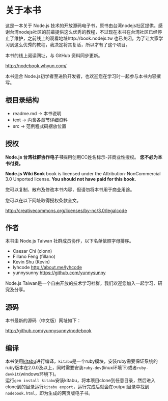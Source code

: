 # 关于本书

这是一本关于 Node.js 技术的开放源码电子书，原书由台湾nodejs社区提供。感谢台湾nodejs社区的前辈提供这么优秀的教程，不过现在本书在台湾社区已经停止了维护，之前线上的观看地址http://book.nodejs.tw 也已关闭。为了让大家学习到这么优秀的教程，我决定将其复活，所以才有了这个项目。

本书的线上阅读网址，与 GitHub 资料同步更新。

<http://nodebook.whyun.com/>

本书适合 Node.js初学者至进阶开发者，也欢迎您在学习时一起参与本书内容撰写。


## 根目录结构

-   readme.md -&gt; 本书说明
-   text -&gt; 内含各章节详细资料
-   src -&gt; 范例程式码摆放位置

## 授权

**Node.js 台湾社群协作电子书**採用创用CC姓名标示-非商业性授权。
**您不必为本书付费。**

**Node.js Wiki Book** book is licensed under the
Attribution-NonCommercial 3.0 Unported license. **You should not have
paid for this book.**

您可以复制、散布及修改本书内容，但请勿将本书用于商业用途。

您可以在以下网址取得授权条款全文。

<http://creativecommons.org/licenses/by-nc/3.0/legalcode>

## 作者

本书由 Node.js Taiwan 社群成员协作，以下名单依照字母排序。

-   Caesar Chi (clonn)
-   Fillano Feng (fillano)
-   Kevin Shu (Kevin)
-   lyhcode <http://about.me/lyhcode>
-   yunnysunny <https://github.com/yunnysunny>

Node.js Taiwan是一个自由开放的技术学习社群，我们欢迎您加入一起学习、研究及分享。

## 源码

本书最新的源码（中文版）网址如下：

<http://github.com/yunnysunny/nodebook>

## 编译
本书使用[kitabu](https://github.com/fnando/kitabu)进行编译，`kitabu`是一个ruby模块，安装ruby需要保证系统的ruby版本在2.0.0及以上，同时需要安装`ruby-dev`(linux环境下)或者`ruby-devkit`(windows环境下)。  
运行`gem install kitabu`安装kitabu，将本项目clone到任意目录，然后进入clone到的目录运行`kitabu export`，运行完成后就会在output目录中找到`nodebook.html`，即为生成的网页版电子书。